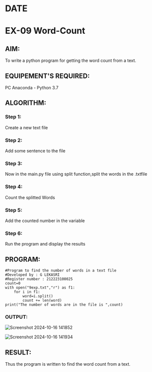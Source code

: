 # DATE
# EX-09 Word-Count
## AIM:
To write a python program for getting the word count from a text.
## EQUIPEMENT'S REQUIRED: 
PC
Anaconda - Python 3.7
## ALGORITHM: 
### Step 1:
Create a new text file
### Step 2:
Add some sentence to the file
### Step 3:
Now in the main.py file using split function,split the words in the .txtfile
### Step 4:
Count the splitted Words
### Step 5:
Add the counted number in the variable
### Step 6:
Run the program and display the results


## PROGRAM:
```
#Program to find the number of words in a text file
#Developed by : G LEKASRI
#Register number : 212223100025
count=0
with open("9exp.txt","r") as f1:
    for i in f1:
        word=i.split()
        count += len(word)
print("The number of words are in the file is ",count)
```
### OUTPUT:

![Screenshot 2024-10-16 141852](https://github.com/user-attachments/assets/d2619374-3604-40a3-b377-1747efb6dd18)

![Screenshot 2024-10-16 141934](https://github.com/user-attachments/assets/11d51aef-7e14-427b-aa5c-8fc439d9255c)



## RESULT:
Thus the program is written to find the word count from a text.
